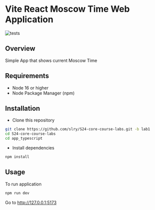 # Vite React Moscow Time Web Application
![tests](https://github.com/slry/S24-core-course-labs/actions/workflows/typescript_tests.yml/badge.svg?branch=lab1)

## Overview
Simple App that shows current Moscow Time

## Requirements
- Node 16 or higher
- Node Package Manager (npm)

## Installation
- Clone this repository
```bash
git clone https://github.com/slry/S24-core-course-labs.git -b lab1
cd S24-core-course-labs
cd app_typescript
```
- Install dependencies
```bash
npm install
```

## Usage
To run application
```bash
npm run dev
```

Go to http://127.0.0.1:5173
